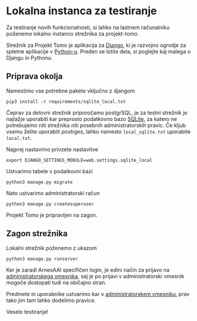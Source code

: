 Lokalna instanca za testiranje
==============================

Za testiranje novih funkcionalnosti, si lahko na lastnem računalniku poženemo lokalno instanco strežnika za projekt-tomo.

Strežnik za Projekt Tomo je aplikacija za [Django](https://www.djangoproject.com/), ki je razvojno ogrodje za spletne aplikacije v [Python-u](https://www.python.org/). Preden se lotite dela, si poglejte kaj malega o Djangu in Pythonu.

Priprava okolja
---------------

Namestimo vse potrebne pakete vključno z djangom
```
pip3 install -r requirements/sqlite_local.txt
```

Čeprav za delovni strežnik priporočamo postgrSQL, je za testni strežnik je najlažje uporabiti kar preprosto podatkovno bazo [SQLite](https://sqlite.org/index.html), za katero ne potrebujemo niti strežnika niti posebnih administratorskih pravic. Če kljub vsemu želite uporabiti *postrges*, lahko namesto `local_sqlite.txt` uporabite  `local.txt`.

Najprej nastavimo privzete nastavitve
```
export DJANGO_SETTINGS_MODULE=web.settings.sqlite_local
```

Ustvarimo tabele v podatkovni bazi

```
python3 manage.py migrate
```

Nato ustvarimo administratorski račun

```
python3 manage.py createsuperuser
```

Projekt Tomo je pripravljen na zagon.

Zagon strežnika
----------------

Lokalni strežnik poženemo z ukazom

```
python3 manage.py runserver
```
Ker je zaradi ArnesAAI specifičen login, je edini način za prijavo na [administratorskega vmesnika](http://localhost:8000/admin/), saj je po prijavi v administratorski vmesnik mogoče dostopati tudi na običajno stran.

Predmete in uporabnike ustvarimo kar v [administratorskem vmesniku](http://localhost:8000/admin/), prav tako jim tam lahko dodelimo pravice. 

Veselo testiranje!
